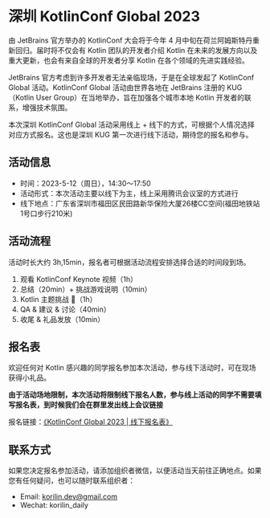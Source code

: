 # 深圳 KotlinConf Global 2023

由 JetBrains 官方举办的 KotlinConf 大会将于今年 4 月中旬在荷兰阿姆斯特丹重新回归。届时将不仅会有 Kotlin 团队的开发者介绍 Kotlin 在未来的发展方向以及重大更新，也会有来自全球的开发者分享 Kotlin 在各个领域的先进实践经验。

JetBrains 官方考虑到许多开发者无法亲临现场，于是在全球发起了 KotlinConf Global 活动。KotlinConf Global 活动由世界各地在 JetBrains 注册的 KUG（Kotlin User Group）在当地举办，旨在加强各个城市本地 Kotlin 开发者的联系，增强技术氛围。

本次深圳 KotlinConf Global 活动采用线上 + 线下的方式，可根据个人情况选择对应方式报名。这也是深圳 KUG 第一次进行线下活动，期待您的报名和参与。

## 活动信息

- 时间：2023-5-12（周日），14:30～17:50
- 活动形式：本次活动主要以线下为主，线上采用腾讯会议室的方式进行
- 线下地点：广东省深圳市福田区民田路新华保险大厦26楼CC空间(福田地铁站1号口步行210米)

## 活动流程

活动时长大约 3h,15min，报名者可根据活动流程安排选择合适的时间段到场。

1. 观看 KotlinConf Keynote 视频（1h）
2. 总结（20min）+ 挑战游戏说明（10min）
3. Kotlin 主题挑战 🤔（1h）
4. QA & 建议 & 讨论（40min）
5. 收尾 & 礼品发放（10min）

## 报名表

欢迎任何对 Kotlin 感兴趣的同学报名参加本次活动，参与线下活动时，可在现场获得小礼品。

**由于活动场地限制，本次活动将限制线下报名人数，参与线上活动的同学不需要填写报名表，到时候我们会在群里发出线上会议链接**

报名链接：[《KotlinConf Global 2023 | 线下报名表》](https://shimo.im/forms/2wAlX9Z12Jtag8AP/fill)

## 联系方式

如果您决定报名参加活动，请添加组织者微信，以便活动当天前往正确地点。如果您有任何疑问，也可以随时联系组织者：
- Email: korilin.dev@gmail.com
- Wechat: korilin_daily
